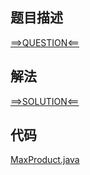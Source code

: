 ## 题目描述

[==>QUESTION<==](https://leetcode-cn.com/problems/maximum-product-of-two-elements-in-an-array/)

## 解法

[==>SOLUTION<==]()

## 代码

[MaxProduct.java](https://github.com/Marshal7cc/leetcode-java/blob/master/src/array/MaxProduct.java)

